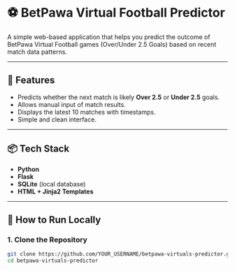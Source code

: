 # ⚽ BetPawa Virtual Football Predictor

A simple web-based application that helps you predict the outcome of BetPawa Virtual Football games (Over/Under 2.5 Goals) based on recent match data patterns.

---

## 🔮 Features

- Predicts whether the next match is likely **Over 2.5** or **Under 2.5** goals.
- Allows manual input of match results.
- Displays the latest 10 matches with timestamps.
- Simple and clean interface.

---

## 📦 Tech Stack

- **Python**
- **Flask**
- **SQLite** (local database)
- **HTML + Jinja2 Templates**

---

## 🚀 How to Run Locally

### 1. Clone the Repository
```bash
git clone https://github.com/YOUR_USERNAME/betpawa-virtuals-predictor.git
cd betpawa-virtuals-predictor